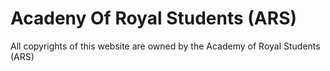 # Acadeny Of Royal Students (ARS)
All copyrights of this website are owned by the Academy of Royal Students (ARS)
